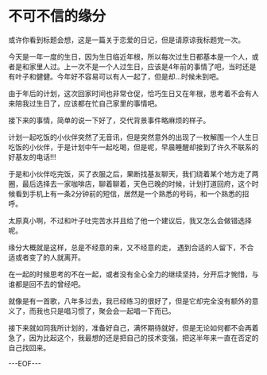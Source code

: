 # 不可不信的缘分

或许你看到标题会想，这是一篇关于恋爱的日记，但是请原谅我标题党一次。

今天是一年一度的生日，因为生日临近年根，所以每次过生日都基本是一个人，或者是和家里人过。上一次不是一个人过生日，应该是4年前的事情了吧，当时还是有叶子和健健。今年好不容易可以有人一起了，但是却...时候未到吧。

由于年后的计划，这次回家时间也非常仓促，恰巧生日又在年根，思考着不会有人来陪我过生日了，应该都在忙自己家里的事情吧。

接下来的事情，简单的说一下好了，交代背景事件略麻烦的样子。

计划一起吃饭的小伙伴突然了无音讯，但是突然意外的出现了一枚解围一个人生日吃饭的小伙伴，于是计划中午一起吃喝，但是呢，早晨睡醒却接到了许久不联系的好基友的电话!!!

于是和小伙伴吃完饭，买了衣服之后，果断找基友聊天，我们绕着某个地方走了两圈，最后选择去一家咖啡店，聊着聊着，天色已晚的时候，计划打道回府，这个时候看到手机上有一条2分钟前的短信，居然是一个熟悉的号码，和一个熟悉的招呼。

太原真小啊，不过和叶子吐完苦水并且给了他一个建议后，我又怎么会做错选择呢。

缘分大概就是这样，总是不经意的来，又不经意的走， 遇到合适的人留下，不合适或者变了的人就离开。

在一起的时候思考的不在一起，或者没有全心全力的继续坚持，分开后才惋惜，与谁都是回不去的曾经吧。

就像是有一首歌，八年多过去，我已经练习的很好了，但是它却完全没有额外的意义了，而我也只是唱习惯了，聚会会一起唱一下而已。

接下来就如同我所计划的，准备好自己，满怀期待就好，但是无论如何都不会再着急了，因为比起这个，我最想的还是把自己的技术变强，把这半年来一直在否定的自己找回来。

---EOF---
